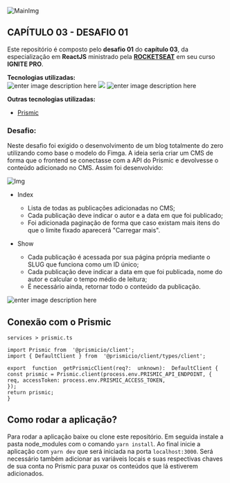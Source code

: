 ![MainImg](https://res.cloudinary.com/dloadb2bx/image/upload/v1635994845/0ff8ac80-8026-11eb-8ed1-e8b77764fbcd_el3ft3.png)

## CAPÍTULO 03 - DESAFIO 01

Este repositório é composto pelo **desafio 01** do **capítulo 03**, da especialização em **ReactJS** ministrado pela **[ROCKETSEAT](https://www.rocketseat.com.br/)** em seu curso **IGNITE PRO**.

**Tecnologias utilizadas:** <br>![enter image description here](https://img.shields.io/badge/React-20232A?style=for-the-badge&logo=react&logoColor=61DAFB) ![ ](https://img.shields.io/badge/TypeScript-007ACC?style=for-the-badge&logo=typescript&logoColor=white) ![enter image description here](https://img.shields.io/badge/next.js-000000?style=for-the-badge&logo=nextdotjs&logoColor=white)


**Outras tecnologias utilizadas:**
- [Prismic](https://prismic.io/)

### Desafio:
Neste desafio foi exigido o desenvolvimento de um blog totalmente do zero utilizando como base o modelo do Fimga. A ideia seria criar um CMS de forma que o frontend se conectasse com a API do Prismic e devolvesse o conteúdo adicionado no CMS. Assim foi desenvolvido:

![Img](https://res.cloudinary.com/dloadb2bx/image/upload/v1641942983/eat_dxogtn.png)


- Index
	- Lista de todas as publicações adicionadas no CMS;
	- Cada publicação deve indicar o autor e a data em que foi publicado;
	- Foi adicionada paginação de forma que caso existam mais itens do que o limite fixado aparecerá "Carregar mais".

- Show
	- Cada publicação é acessada por sua página própria mediante o SLUG que funciona como um ID único;
	- Cada publicação deve indicar a data em que foi publicada, nome do autor e calcular o tempo médio de leitura;
	- É necessário ainda, retornar todo o conteúdo da publicação.

![enter image description here](https://res.cloudinary.com/dloadb2bx/image/upload/v1641942985/space_gyq8d0.gif)

## Conexão com o Prismic

    services > prismic.ts

    import Prismic from  '@prismicio/client';
    import { DefaultClient } from  '@prismicio/client/types/client';

    export  function  getPrismicClient(req?:  unknown):  DefaultClient {
    const prismic = Prismic.client(process.env.PRISMIC_API_ENDPOINT, { req, accessToken: process.env.PRISMIC_ACCESS_TOKEN,
    });
    return prismic;
    }


## Como rodar a aplicação?

Para rodar a aplicação baixe ou clone este repositório. Em seguida instale a pasta node_modules com o comando  `yarn install`. Ao final inicie a aplicação com  `yarn dev`  que será iniciada na porta  `localhost:3000`. Será necessário também adicionar as variáveis locais e suas respectivas chaves de sua conta no Prismic para puxar os conteúdos que lá estiverem adicionados.
